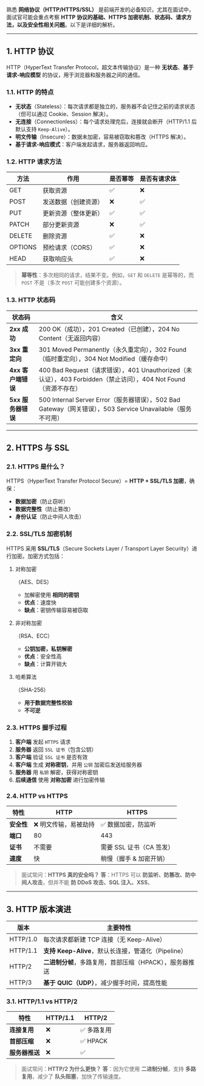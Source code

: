 熟悉 **网络协议（HTTP/HTTPS/SSL）** 是前端开发的必备知识，尤其在面试中，面试官可能会重点考察 **HTTP 协议的基础、HTTPS 加密机制、状态码、请求方法，以及安全性相关问题**。以下是详细的解析。

------

## **1. HTTP 协议**

HTTP（HyperText Transfer Protocol，超文本传输协议）是一种 **无状态**、**基于请求-响应模型** 的协议，用于浏览器和服务器之间的通信。

### **1.1. HTTP 的特点**

- **无状态**（Stateless）：每次请求都是独立的，服务器不会记住之前的请求状态（但可以通过 Cookie、Session 解决）。
- **无连接**（Connectionless）：每个请求处理完后，连接就会断开（HTTP/1.1 后默认支持 `Keep-Alive`）。
- **明文传输**（Insecure）：数据未加密，容易被窃取和篡改（HTTPS 解决）。
- **基于请求-响应模式**：客户端发起请求，服务器返回响应。

### **1.2. HTTP 请求方法**

| 方法    | 作用                 | 是否幂等 | 是否有请求体 |
| ------- | -------------------- | -------- | ------------ |
| GET     | 获取资源             | ✅        | ❌            |
| POST    | 发送数据（创建资源） | ❌        | ✅            |
| PUT     | 更新资源（整体更新） | ✅        | ✅            |
| PATCH   | 部分更新资源         | ❌        | ✅            |
| DELETE  | 删除资源             | ✅        | ❌            |
| OPTIONS | 预检请求（CORS）     | ✅        | ❌            |
| HEAD    | 获取响应头           | ✅        | ❌            |

> **幂等性**：多次相同的请求，结果不变。例如，`GET` 和 `DELETE` 是幂等的，而 `POST` 不是（多次 `POST` 可能创建多个资源）。

### **1.3. HTTP 状态码**

| 状态码             | 含义                                                         |
| ------------------ | ------------------------------------------------------------ |
| **2xx 成功**       | 200 OK（成功），201 Created（已创建），204 No Content（无返回内容） |
| **3xx 重定向**     | 301 Moved Permanently（永久重定向），302 Found（临时重定向），304 Not Modified（缓存命中） |
| **4xx 客户端错误** | 400 Bad Request（请求错误），401 Unauthorized（未认证），403 Forbidden（禁止访问），404 Not Found（资源不存在） |
| **5xx 服务器错误** | 500 Internal Server Error（服务器错误），502 Bad Gateway（网关错误），503 Service Unavailable（服务不可用） |

------

## **2. HTTPS 与 SSL**

### **2.1. HTTPS 是什么？**

HTTPS（HyperText Transfer Protocol Secure）= **HTTP + SSL/TLS 加密**，确保：

- **数据加密**（防止窃听）
- **数据完整性**（防止篡改）
- **身份认证**（防止中间人攻击）

### **2.2. SSL/TLS 加密机制**

HTTPS 采用 **SSL/TLS**（Secure Sockets Layer / Transport Layer Security）进行加密。加密方式包括：

1. 对称加密

   （AES、DES）

   - 加解密使用 **相同的密钥**
   - **优点**：速度快
   - **缺点**：密钥传输容易被窃取

2. 非对称加密

   （RSA、ECC）

   - **公钥加密，私钥解密**
   - **优点**：安全性高
   - **缺点**：计算开销大

3. 哈希算法

   （SHA-256）

   - **用于数据完整性校验**
   - **不可逆**

### **2.3. HTTPS 握手过程**

1. **客户端** 发起 `HTTPS` 请求
2. **服务器** 返回 `SSL 证书`（包含公钥）
3. **客户端** 验证 `SSL 证书` 是否有效
4. **客户端** 生成 **对称密钥**，并用 `公钥` 加密后发送给服务器
5. **服务器** 用 `私钥` 解密，获得对称密钥
6. **后续通信** 使用 **对称加密** 进行加密传输

### **2.4. HTTP vs HTTPS**

| 特性       | HTTP                 | HTTPS                    |
| ---------- | -------------------- | ------------------------ |
| **安全性** | ❌ 明文传输，易被劫持 | ✅ 数据加密，防监听       |
| **端口**   | 80                   | 443                      |
| **证书**   | 不需要               | 需要 SSL 证书（CA 签发） |
| **速度**   | 快                   | 稍慢（握手 & 加密开销）  |

> 面试常问：**HTTPS 真的安全吗？**
>  **答**：HTTPS 可以 **防监听、防篡改、防中间人攻击**，但并不能 **防 DDoS 攻击、SQL 注入、XSS**。

------

## **3. HTTP 版本演进**

| 版本     | 主要特性                                                |
| -------- | ------------------------------------------------------- |
| HTTP/1.0 | 每次请求都新建 TCP 连接（无 Keep-Alive）                |
| HTTP/1.1 | **支持 Keep-Alive**，默认长连接，管道化（Pipeline）     |
| HTTP/2   | **二进制分帧**，多路复用，首部压缩（HPACK），服务器推送 |
| HTTP/3   | **基于 QUIC（UDP）**，减少握手时间，提高性能            |

### **3.1. HTTP/1.1 vs HTTP/2**

| 特性           | HTTP/1.1 | HTTP/2     |
| -------------- | -------- | ---------- |
| **连接复用**   | ❌        | ✅ 多路复用 |
| **首部压缩**   | ❌        | ✅ HPACK    |
| **服务器推送** | ❌        | ✅          |

> 面试常问：**HTTP/2 为什么更快？** **答**：因为它使用 **二进制分帧**，支持 **多路复用**，减少了 **队头阻塞**，加快了传输速度。